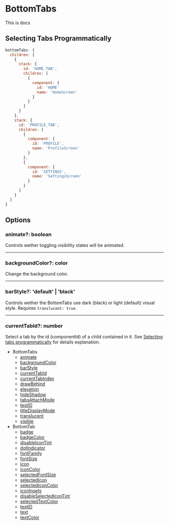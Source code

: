<!-- panels:start -->
<!-- div:left-panel -->
# BottomTabs
This is docs
## Selecting Tabs Programmatically
```js
bottomTabs: {
  children: [
    {
      stack: {
        id: 'HOME_TAB',
        children: [
          {
            component: {
              id: 'HOME'
              name: 'HomeScreen'
            }
          }
        ]
      }
    },
    stack: {
      id: 'PROFILE_TAB',
      children: [
        {
          component: {
            id: 'PROFILE',
            name: 'ProfileScreen'
          }
        },
        {
          component: {
            id: 'SETTINGS',
            name: 'SettingsScreen'
          }
        }
      ]
    }
  ]
}
```

## Options
### animate?: boolean
Controls wether toggling visibility states will be animated.
___
### backgroundColor?: color
Change the background color.
___
### barStyle?: 'default' | 'black'
Controls wether the BottomTabs use dark (black) or light (default) visual style. Requires `translucent: true`.
___
### currentTabId?: number
Select a tab by the id (componentId) of a child contained in it. See [Selecting tabs programmatically](#selectingtabsprogrammatically) for details explanation.


<!-- div:right-panel -->
<ul id="optionsUl">
  <li><span class="caret">BottomTabs</span>
    <ul class="nested active">
      <li><a href="">animate</a></li>
      <li><a href="">backgroundColor</a></li>
      <li><a href="">barStyle</a></li>
      <li><a href="">currentTabId</a></li>
      <li><a href="">currentTabIndex</a></li>
      <li><a href="">drawBehind</a></li>
      <li><a href="">elevation</a></li>
      <li><a href="">hideShadow</a></li>
      <li><a href="">tabsAttachMode</a></li>
      <li><a href="">testID</a></li>
      <li><a href="">titleDisplayMode</a></li>
      <li><a href="">translucent</a></li>
      <li><a href="">visible</a></li>
    </ul>
    </li>
    <li><span class="caret">BottomTab</span>
    <ul class="nested active">
      <li><a href="">badge</a></li>
      <li><a href="">badgeColor</a></li>
      <li><a href="">disableIconTint</a></li>
      <li><a href="">dotIndicator</a></li>
      <li><a href="">fontFamily</a></li>
      <li><a href="">fontSize</a></li>
      <li><a href="">icon</a></li>
      <li><a href="">iconColor</a></li>
      <li><a href="">selectedFontSize</a></li>
      <li><a href="">selectedIcon</a></li>
      <li><a href="">selectedIconColor</a></li>
      <li><a href="">iconInsets</a></li>
      <li><a href="">disableSelectedIconTint</a></li>
      <li><a href="">selectedTextColor</a></li>
      <li><a href="">testID</a></li>
      <li><a href="">text</a></li>
      <li><a href="">textColor</a></li>
    </ul>
    </li>
</ul>
<!-- panels:end -->